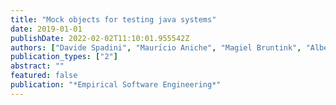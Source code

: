 ```yaml
---
title: "Mock objects for testing java systems"
date: 2019-01-01
publishDate: 2022-02-02T11:10:01.955542Z
authors: ["Davide Spadini", "Maurı́cio Aniche", "Magiel Bruntink", "Alberto Bacchelli"]
publication_types: ["2"]
abstract: ""
featured: false
publication: "*Empirical Software Engineering*"
---
```


